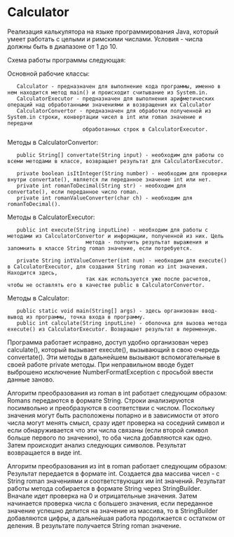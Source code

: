 # Calculator
Реализация калькулятора на языке программирования Java, который умеет работать с целыми и римскими числами. Условия - числа должны быть в диапазоне от 1 до 10.

Схема работы программы следующая:

Основной рабочие классы: 
                          
       Calculator - предназначен для выполнение кода программы, именно в нем находится метод main() и происходит считывание из System.in.
       CalculatorExecutor - предназначен для выполнения арифметических операций над обработанными значениями и возвращения их Calculator
       CalculatorConvertor - предназначен для обработки полученной из System.in строки, конвертации чисел в int или roman значение и передачи
                            обработанных строк в CalculatorExecutor.
                                              
Методы в CalculatorConvertor:

       public String[] convertate(String input) - необходим для работы со всеми методами в классе, возвращает результат для CalculatorExecutor.
       
       private boolean isItInteger(String number) - необходим для проверки внутри convertate(), является ли переданное значение int или нет.
       private int romanToDecimal(String str) - необходим для convertate(), если переданное число roman.
       private int romanValueConverter(char ch) - необходим для romanToDecimal().
                         
Методы в CalculatorExecutor:

       public int execute(String inputLine) - необходим для работы с методами из CalculatorConvertor и информации, полученной из них. Цель
                             метода - получить результат выражения и запомнить в классе String roman значение, если потребуется.
                             
       private String intValueConverter(int num) - необходим для execute() в CalculatorExecutor, для создания String roman из int значения. Находится здесь,
                             так как используется уже после расчетов, чтобы не оставлять его в качестве public в CalculatorConvertor.
                         
Методы в Calculator:     

       public static void main(String[] args) - здесь организован ввод-вывод из программы, точка входа в программу.
       public int calculate(String inputLine) - оболочка для вызова метода execute() из CalculatorExecutor. Возвращает результат в переменную.
                         
Программа работает исправно, доступ удобно организован через calculate(), который вызывает execute(), вызывающий в свою очередь convertate(). Эти методы
в дальнейшем вызывают вспомогательные в своей работе private методы. При неправильном вводе будет выброшено исключение NumberFormatException с просьбой ввести
данные заново.

Алгоритм преобразования из roman в int работает следующим образом:
Romans передаются в формате String. Строки анализируются посимвольно и преобразуются в соответствии с числом. Поскольку значения могут быть расположены
попарно и в зависимости от этого числа могут менять смысл, сразу идет проверка на соседний символ и если обнаруживается что эти числа связаны (если второй
символ больше первого по значению), то оба числа добавляются как одно. Затем происходит анализ следующих символов. Результат возвращается в виде int.

Алгоритм преобразования из int в roman работает следующим образом:
Результат передается в формате int. Создается два массива чисел - с String roman значениями и соответствующих им int значений. Результат работы метода
собирается в формате String через StringBuilder. Вначале идет проверка на 0 и отрицательные значения. Затем начинается проверка числа с большего значения,
если переданное значение успешно делится на значение из массива, то в StringBuilder добавляются цифры, а дальнейшая работа продолжается с остатком от деления.
В результате получается String roman значение.
